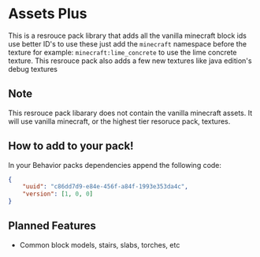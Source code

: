 # Assets Plus
This is a resrouce pack library that adds all the vanilla minecraft block ids use better ID's to use these just add the `minecraft` namespace before the texture for example: `minecraft:lime_concrete` to use the lime concrete texture. This resrouce pack also adds a few new textures like java edition's debug textures

## Note
This resrouce pack libarary does not contain the vanilla minecraft assets. It will use vanilla minecraft, or the highest tier resoruce pack, textures.

## How to add to your pack!
In your Behavior packs dependencies append the following code:
```json
{
    "uuid": "c86dd7d9-e84e-456f-a84f-1993e353da4c",
    "version": [1, 0, 0]
}
```

## Planned Features
- Common block models, stairs, slabs, torches, etc